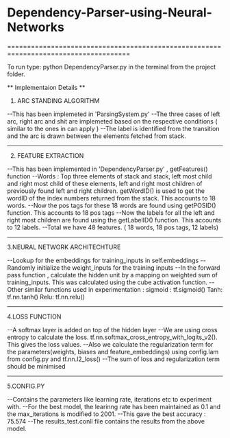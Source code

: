 # Dependency-Parser-using-Neural-Networks
=====================================================================================

To run type: python DependencyParser.py       in the terminal from the project folder.

** Implementaion Details **

1. ARC STANDING ALGORITHM

--This has been implemeted in 'ParsingSystem.py'
--The three cases of left arc, right arc and shit are implemeted based on the respective conditions 
( similar to the ones in can apply )
--The label is identified from the transition and the arc is drawn between the elements fetched from stack.

------------------------------------------------------------------------------------------------------------------------------------------------

2. FEATURE EXTRACTION

--This has been implemented in 'DependencyParser.py' , getFeatures() function
--Words : Top three elements of stack and stack, left most child and right most child of these elements, left and 
right most children of previously found left and right children. getWordID() is used to get the wordID of the 
index numbers returned from the stack. This accounts to 18 words.
--Now the pos tags for these 18 words are found using getPOSID() function. This accounts to 18 pos tags
--Now the labels for all the left and right most children are found using the getLabelID() function. 
This accounts to  12 labels.
--Total we have 48 features. ( 18 words, 18 pos tags, 12 labels)

------------------------------------------------------------------------------------------------------------------------------------------------

3.NEURAL NETWORK ARCHITECHTURE

--Lookup for the embeddings for training_inputs in self.embeddings
--Randomly initialize the weight_inputs for the training inputs
--In the forward pass function , calculate the hidden unit by a mapping on weighted sum of training_inputs. 
This was calculated using the cube activation function.
--Other similar functions used in experimentation :
sigmoid : tf.sigmoid()
Tanh: tf.nn.tanh()
Relu: tf.nn.relu()

------------------------------------------------------------------------------------------------------------------------------------------------

4.LOSS FUNCTION

--A softmax layer is added on top of the hidden layer
--We are using cross entropy to calculate the loss. tf.nn.softmax_cross_entropy_with_logits_v2(). This gives the loss values.
--Also we calculate the regularization term for the parameters(weights, biases and feature_embeddings) using config.lam from config.py and tf.nn.l2_loss()
--The sum of loss and regularization term should be minimised

--------------------------------------------------------------------------------------------------------------------------------------------------

5.CONFIG.PY

--Contains the parameters like learning rate, iterations etc to experiment with.
--For the best model, the learinng rate has been maintained as 0.1 and the max_iterations is modified to 2001.
--This gave the best accuracy : 75.574
--The results_test.conll file contains the results from the above model.
